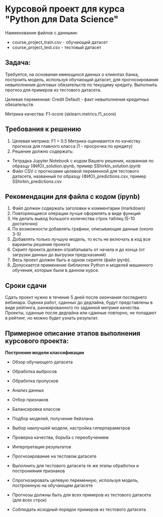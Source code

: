 # Курсовой проект для курса "Python для Data Science"

Наименование файлов с данными:
- course_project_train.csv - обучающий датасет
- course_project_test.csv - тестовый датасет

## Задача:
Требуется, на основании имеющихся данных о клиентах банка, построить модель, используя обучающий датасет, для прогнозирования невыполнения долговых обязательств по текущему кредиту. Выполнить прогноз для примеров из тестового датасета.

Целевая переменная:
Credit Default - факт невыполнения кредитных обязательств

Метрика качества:
F1-score (sklearn.metrics.f1_score)

## Требования к решению

1. Целевая метрика: F1 > 0.5
Метрика оценивается по качеству прогноза для главного класса (1 - просрочка по кредиту)
2. Решение должно содержать:
- Тетрадка Jupyter Notebook с кодом Вашего решения, названная по образцу {ФИО}_solution.ipynb, пример SShirkin_solution.ipynb
- Файл CSV с прогнозами целевой переменной для тестового датасета, названный по образцу {ФИО}_predictions.csv, пример SShirkin_predictions.csv

## Рекомендации для файла с кодом (ipynb)

1. Файл должен содержать заголовки и комментарии (markdown)
2. Повторяющиеся операции лучше оформлять в виде функций
3. Не делать вывод большого количества строк таблиц (5-10 достаточно)
4. По возможности добавлять графики, описывающие данные (около 3-5)
5. Добавлять только лучшую модель, то есть не включать в код все варианты решения проекта
6. Скрипт проекта должен отрабатывать от начала и до конца (от загрузки данных до выгрузки предсказаний)
7. Весь проект должен быть в одном скрипте (файл ipynb).
8. Допускается применение библиотек Python и моделей машинного обучения, которые были в данном курсе.

## Сроки сдачи

Cдать проект нужно в течение 5 дней после окончания последнего вебинара. Оценки работ, сданных до дедлайна, будут представлены в виде рейтинга, ранжированного по заданной метрике качества. Проекты, сданные после дедлайна или сданные повторно, не попадают в рейтинг, но можно будет узнать результат.

## Примерное описание этапов выполнения курсового проекта: 
__Построение модели классификации__

- Обзор обучающего датасета
- Обработка выбросов
- Обработка пропусков
- Анализ данных
- Отбор признаков
- Балансировка классов
- Подбор моделей, получение бейзлана
- Выбор наилучшей модели, настройка гиперпараметров
- Проверка качества, борьба с переобучением
- Интерпретация результатов
- Прогнозирование на тестовом датасете

- Выполнить для тестового датасета те же этапы обработки и постронияния признаков
- Спрогнозировать целевую переменную, используя модель, построенную на обучающем датасете
- Прогнозы должны быть для всех примеров из тестового датасета (для всех строк)
- Соблюдать исходный порядок примеров из тестового датасета
